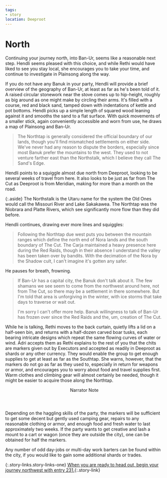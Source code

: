 ```yaml
---
tags:
- story
location: Deeproot
---
```


# North

Continuing your journey north, into Ban-Ur, seems like a reasonable next step.
Hendli seems pleased with this choice, and while Rethi would have liked to see you stay local, she encourages you to take your time, and continue to investigate in Plainsong along the way.

If you do not have any Banuk in your party, Hendli will provide a brief overview of the geography of Ban-Ur, at least as far as he's been told of it.
A raised circular stonework near the stove comes up to hip-height, roughly as big around as one might make by circling their arms.
It's filled with a course, red and black sand, tamped down with indentations of kettle and pot bottoms.
Hendli picks up a simple length of squared wood leaning against it and smooths the sand to a flat surface.
With quick movements of a smaller stick, again conveniently accessible and worn from use, he draws a map of Plainsong and Ban-Ur.

> The Northtap is generally considered the official boundary of our lands, though you'll find mismatched settlements on either side.
> We've never had any reason to dispute the borders, especially since most Banuk prefer the mountains to the west.
> They used to not venture farther east than the Northstalk, which I believe they call The Sand's Edge.

Hendli points to a squiggle almost due north from Deeproot, looking to be several weeks of travel from here.
It also looks to be just as far from The Cut as Deeproot is from Meridian, making for more than a month on the road.

{:.aside}
The Northstalk is the Utaru name for the system the Old Ones would call the Missouri River and Lake Sakakawea.
The Northtap was the Niobrara and Platte Rivers, which see significantly more flow than they did before.

Hendli continues, drawing ever more lines and squiggles:

> Following the Northtap due west puts you between the mountain ranges which define the north end of Nora lands and the south boundary of The Cut.
> The Carja maintained a heavy presence here during the Red Raids, though in their absence I understand the valley has been taken over by bandits.
> With the decimation of the Nora by the Shadow cult, I can't imagine it's gotten any safer.

He pauses for breath, frowning.

> If Ban-Ur has a capital city, the Banuk don't talk about it.
> The few shamans we see seem to come from the northwest around here, not from The Cut, so there may be a settlement in there somewhere.
> But I'm told that area is unforgiving in the winter, with ice storms that take days to traverse or wait out.
>
> I'm sorry I can't offer more help.
> Banuk willingness to talk of Ban-Ur has frozen over since the Red Raids and the, um, creation of The Cut.

While he is talking, Rethi moves to the back curtain, quietly lifts a lid on a half-seen bin, and returns with a half-dozen carved boar tusks, each bearing intricate designs which repeat the same flowing curves of water or wind.
Adri accepts them as Rethi explains to the rest of you that the chits are markers given out by Executors and accepted as readily in Deeproot as shards or any other currency.
They would enable the group to get enough supplies to get at least as far as the Southtap.
She warns, however, that the markers do not go as far as they used to, especially in return for weapons or armor, and encourages you to worry about food and travel supplies first.
Warm clothes and climbing gear will almost certainly be needed, though it might be easier to acquire those along the Northtap.

<aside class="narrator-note">
<header>Narrator Note</header>
Depending on the haggling skills of the party, the markers will be sufficient to get some decent but gently used camping gear, repairs to any reasonable clothing or armor, and enough food and fresh water to last approximately two weeks.
If the party wants to get creative and lash a mount to a cart or wagon (once they are outside the city), one can be obtained for half the markers.
</aside>

Any number of odd day-jobs or multi-day work barters can be found within the city, if you would like to gain some additional shards or trades.

{:.story-links.story-links-one}
[When you are ready to head out, begin your journey northwest with entry 231.](231-to-the-cut.md){:.story-link}

